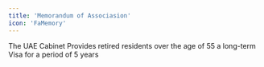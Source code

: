 ```yaml
---
title: 'Memorandum of Associasion'
icon: 'FaMemory'
---
```


The UAE Cabinet Provides retired residents over the age of 55 a long-term Visa for a period of 5 years
